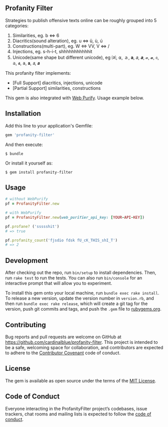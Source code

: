 ## Profanity Filter
Strategies to publish offensive texts online can be roughly grouped into 5 categories:
1. Similarities, eg. b ⇔ 6
2. Diacritics(sound alteration), eg. u ⇔ ü, ù, ú
3. Constructions(multi-part), eg. W ⇔ VV, V ⇔ \/
4. Injections, eg. s-h-i-t, shhhhhhhhhhhit
5. Unicode(same shape but different unicode), eg ⒜, ⍺, ａ, 𝐚, 𝑎, 𝒂, 𝒶, 𝓪, 𝔞, 𝕒, 𝖆, 𝖺, 𝗮, 𝘢, 𝙖

This profanity filter implements:
- [Full Support] diacritics, injections, unicode
- [Partial Support] similarities, constructions

This gem is also integrated with [Web Purify](https://www.webpurify.com). Usage example below.


## Installation

Add this line to your application's Gemfile:

```ruby
gem 'profanity-filter'
```

And then execute:

    $ bundle

Or install it yourself as:

    $ gem install profanity-filter

## Usage

```ruby
# without WebPurify 
pf = ProfanityFilter.new

# with WebPurify
pf = ProfanityFilter.new(web_purifier_api_key: [YOUR-API-KEY])

pf.profane? ('ssssshit')
# => true

pf.profanity_count('fjsdio fdsk fU_cK_THIS_shI_T')
# => 2
```

## Development

After checking out the repo, run `bin/setup` to install dependencies. Then, run `rake test` to run the tests. You can also run `bin/console` for an interactive prompt that will allow you to experiment.

To install this gem onto your local machine, run `bundle exec rake install`. To release a new version, update the version number in `version.rb`, and then run `bundle exec rake release`, which will create a git tag for the version, push git commits and tags, and push the `.gem` file to [rubygems.org](https://rubygems.org).

## Contributing

Bug reports and pull requests are welcome on GitHub at https://github.com/cardinalblue/profanity-filter. This project is intended to be a safe, welcoming space for collaboration, and contributors are expected to adhere to the [Contributor Covenant](http://contributor-covenant.org) code of conduct.

## License

The gem is available as open source under the terms of the [MIT License](https://opensource.org/licenses/MIT).

## Code of Conduct

Everyone interacting in the ProfanityFilter project’s codebases, issue trackers, chat rooms and mailing lists is expected to follow the [code of conduct](https://github.com/cardinalblue/profanity-filter/blob/master/CODE_OF_CONDUCT.md).
